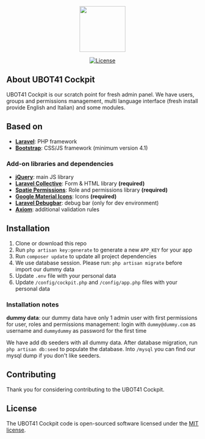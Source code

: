 <p align="center"><img src="https://www.ubot41.ch/img/ubot_logo.png" width="120"></p>

<p align="center">
<a href="https://www.ubot41.ch"><img src="https://poser.pugx.org/laravel/framework/license.svg" alt="License"></a>
</p>

## About UBOT41 Cockpit

UBOT41 Cockpit is our scratch point for fresh admin panel.
We have users, groups and permissions management, multi language interface (fresh install provide English and Italian) and some modules.

## Based on

- **[Laravel](https://laravel.com)**: PHP framework
- **[Bootstrap](https://getbootstrap.com/)**: CSS/JS framework (minimum version 4.1)

### Add-on libraries and dependencies

- **[jQuery](https://jquery.com)**: main JS library
- **[Laravel Collective](https://laravelcollective.com)**: Form & HTML library **(required)**
- **[Spatie Permissions](https://docs.spatie.be/laravel-permission/v3/introduction/)**: Role and permissions library **(required)**
- **[Google Material Icons](https://google.github.io/material-design-icons/)**: Icons **(required)**
- **[Laravel Debugbar](https://github.com/barryvdh/laravel-debugbar)**: debug bar (only for dev environment)
- **[Axiom](https://github.com/mattkingshott/axiom)**: additional validation rules

## Installation
1. Clone or download this repo
2. Run `php artisan key:generate` to generate a new `APP_KEY` for your app 
2. Run `composer update` to update all project dependencies
3. We use database session. Please run: `php artisan migrate` before import our dummy data
4. Update `.env` file with your personal data
5. Update `/config/cockpit.php` and `/config/app.php` files with your personal data


### Installation notes
**dummy data**: our dummy data have only 1 admin user with first permissions for user, roles and permissions management: login with `dummy@dummy.com` as username and `dummydummy` as password for the first time

We have add db seeders with all dummy data. After database migration, run `php artisan db:seed` to populate the database. Into `/mysql` you can find our mysql dump if you don't like seeders.

## Contributing

Thank you for considering contributing to the UBOT41 Cockpit.


## License

The UBOT41 Cockpit code is open-sourced software licensed under the [MIT license](https://opensource.org/licenses/MIT).
